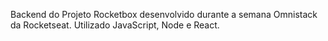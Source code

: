 Backend do Projeto Rocketbox desenvolvido durante a semana Omnistack da Rocketseat. Utilizado JavaScript, Node e React.
